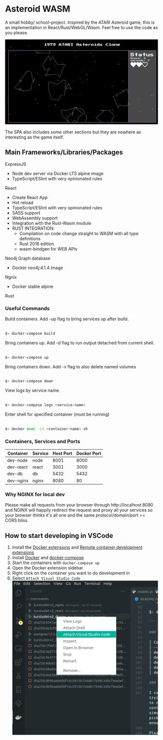 # Asteroid WASM

A small hobby/ school-project. Inspired by the ATARI Asteroid game, this is an
implementation in React/Rust/WebGL/Wasm. Feel free to use the code as you please.

![Tutorial on what to click](docs/game.png)

The SPA also includes some other sections but they are nowhere as interesting as the game itself.

## Main Frameworks/Libraries/Packages

ExpressJS

- Node dev server via Docker LTS alpine image
- TypeScript/ESlint with very opinionated rules

React

- Create React App
- Hot reload
- TypeScript/ESlint with very opinionated rules
- SASS support
- WebAssembly support
- Integration with the Rust-Wasm module
- RUST INTEGRATION:
  - Compilation on code change straight to WASM with all type definitions
  - Rust 2018 edition
  - wasm-bindgen for WEB APIs

Neo4j Graph database

- Docker neo4j:4.1.4 image

Ngnix

- Docker stable alpine

Rust


### Useful Commands

Build containers. Add -up flag to bring services up after build.

```sh

$> docker-compose build

```

Bring containers up. Add -d flag to run output detached from current shell.

```sh

$> docker-compose up

```

Bring containers down. Add -v flag to also delete named volumes

```sh

$> docker-compose down

```

View logs by service name.

```sh

$> docker-compose logs <service-name>

```

Enter shell for specified container (must be running)

```sh

$> docker exec -it <container-name> sh

```

### Containers, Services and Ports

| Container | Service | Host Port | Docker Port |
| --------- | ------- | --------- | ----------- |
| dev-node  | node    | 8001      | 8000        |
| dev-react | react   | 3001      | 3000        |
| dev-db    | db      | 5432      | 5432        |
| dev-nginx | nginx   | 8080      | 80          |

### Why NGINX for local dev

Please make all requests from your browser through http://localhost:8080 and
NGINX will happily redirect the request and proxy all your services so your
browser thinks it's all one and the same protocol/domain/port == CORS bliss.


## How to start developing in VSCode

1. Install the
   [Docker extensions](https://marketplace.visualstudio.com/items?itemName=ms-azuretools.vscode-docker)
   and
   [Remote container development extensions](https://marketplace.visualstudio.com/items?itemName=ms-vscode-remote.remote-containers)
2. Install [Docker](https://docs.docker.com/engine/install/) and
   [docker-compose](https://docs.docker.com/compose/install/)
3. Start the containers with `docker-compose up`
4. Open the Docker extension sidebar
5. Right click on the container you want to do development in
6. Select `Attach Visual Studio Code`
   ![Tutorial on what to click](docs/vscode-docker-remote-tut.png)
